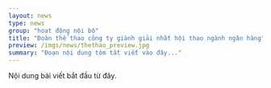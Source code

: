 ```yaml
---
layout: news
type: news
group: "hoạt động nội bộ"
title: "Đoàn thể thao công ty giành giải nhất hội thao ngành ngân hàng"
preview: /imgs/news/thethao_preview.jpg
summary: "Đoạn nội dung tóm tắt viết vào đây..."
---
```


Nội dung bài viết bắt đầu từ đây.

